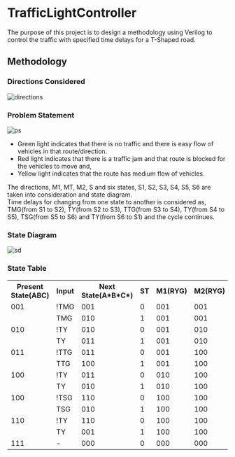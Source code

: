 # TrafficLightController
 
The purpose of this project is to design a methodology using Verilog to control the traffic with specified time delays for a T-Shaped road.

## Methodology

### Directions Considered

![directions](https://github.com/user-attachments/assets/22ede362-9d52-4f0e-9cfe-127520759d8c)

### Problem Statement

![ps](https://github.com/user-attachments/assets/f9c0a73c-4430-472e-b7db-12ba3f6821bc)

- Green light indicates that there is no traffic and there is easy flow of vehicles in that route/direction. 
- Red light indicates that there is a traffic jam and that route is blocked for the vehicles to move and, 
- Yellow light indicates that the route has medium flow of vehicles.      

The directions, M1, MT, M2, S and six states, S1, S2, S3, S4, S5, S6 are taken into consideration and state diagram.      
Time delays for changing from one state to another is considered as, TMG(from S1 to S2), TY(from S2 to S3), TTG(from S3 to S4), TY(from S4 to S5), TSG(from S5 to S6) 
and TY(from S6 to S1) and the cycle continues.

### State Diagram

![sd](https://github.com/user-attachments/assets/5b259815-66b9-4c39-b53e-198e2debade9)

### State Table

<table><tr><th colspan="1">Present State(ABC)</th><th colspan="1">Input</th><th colspan="1">Next State(A*B*C*)</th><th colspan="1">ST</th><th>M1(RYG)</th><th>M2(RYG)</th><th>MT(RYG)</th><th>S(RYG)</th></tr>
<tr><td colspan="1" valign="bottom">001</td><td colspan="1">!TMG</td><td colspan="1">001</td><td colspan="1">0</td><td colspan="1">001</td><td colspan="1">001</td><td colspan="1">100</td><td colspan="1">100</td></tr>
<tr><td colspan="1"></td><td colspan="1">TMG</td><td colspan="1">010</td><td colspan="1">1</td><td colspan="1">001</td><td colspan="1">001</td><td colspan="1">100</td><td colspan="1">100</td></tr></td></tr>
<tr><td colspan="1" valign="bottom">010</td><td colspan="1">!TY</td><td colspan="1">010</td><td colspan="1">0</td><td colspan="1">001</td><td colspan="1">010</td><td colspan="1">100</td><td colspan="1">100</td></tr>
<tr><td colspan="1"></td><td colspan="1">TY</td><td colspan="1">011</td><td colspan="1">1</td><td colspan="1">001</td><td colspan="1">010</td><td colspan="1">100</td><td colspan="1">100</td></tr></td></tr>
<tr><td colspan="1" valign="bottom">011</td><td colspan="1">!TTG</td><td colspan="1">011</td><td colspan="1">0</td><td colspan="1">001</td><td colspan="1">100</td><td colspan="1">001</td><td colspan="1">100</td></tr>
<tr><td colspan="1"></td><td colspan="1">TTG</td><td colspan="1">100</td><td colspan="1">1</td><td colspan="1">001</td><td colspan="1">100</td><td colspan="1">001</td><td colspan="1">100</td></tr></td></tr>
<tr><td colspan="1" valign="bottom">100</td><td colspan="1">!TY</td><td colspan="1">011</td><td colspan="1">0</td><td colspan="1">010</td><td colspan="1">100</td><td colspan="1">010</td><td colspan="1">100</td></tr>
<tr><td colspan="1"></td><td colspan="1">TY</td><td colspan="1">010</td><td colspan="1">1</td><td colspan="1">010</td><td colspan="1">100</td><td colspan="1">010</td><td colspan="1">100</td></tr>
<tr><td colspan="1" valign="bottom">100</td><td colspan="1">!TSG</td><td colspan="1">110</td><td colspan="1">0</td><td colspan="1">100</td><td colspan="1">100</td><td colspan="1">100</td><td colspan="1">010</td></tr>
<tr><td colspan="1"></td><td colspan="1">TSG</td><td colspan="1">010</td><td colspan="1">1</td><td colspan="1">100</td><td colspan="1">100</td><td colspan="1">100</td><td colspan="1">010</td></tr>
<tr><td colspan="1" valign="bottom">110</td><td colspan="1">!TY</td><td colspan="1">110</td><td colspan="1">0</td><td colspan="1">100</td><td colspan="1">100</td><td colspan="1">100</td><td colspan="1">010</td></tr>
<tr><td colspan="1"></td><td colspan="1">TY</td><td colspan="1">001</td><td colspan="1">1</td><td colspan="1">100</td><td colspan="1">100</td><td colspan="1">100</td><td colspan="1">010</td></tr>
<tr><td colspan="1" valign="bottom">111</td><td colspan="1">-</td><td colspan="1">000</td><td colspan="1">0</td><td colspan="1">000</td><td colspan="1">000</td><td colspan="1">000</td><td colspan="1">000</td></tr>
